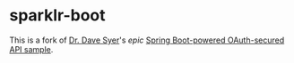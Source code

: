 sparklr-boot
============

This is a fork of [Dr. Dave Syer](http://github.com/dsyer)'s *epic* [Spring Boot-powered OAuth-secured API sample](http://github.com/dsyer/sparklr-boot).
